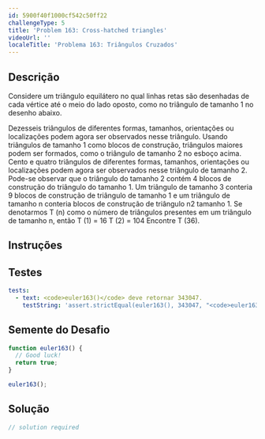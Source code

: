 ```yaml
---
id: 5900f40f1000cf542c50ff22
challengeType: 5
title: 'Problem 163: Cross-hatched triangles'
videoUrl: ''
localeTitle: 'Problema 163: Triângulos Cruzados'
---
```


## Descrição
<section id="description"> Considere um triângulo equilátero no qual linhas retas são desenhadas de cada vértice até o meio do lado oposto, como no triângulo de tamanho 1 no desenho abaixo. <p> Dezesseis triângulos de diferentes formas, tamanhos, orientações ou localizações podem agora ser observados nesse triângulo. Usando triângulos de tamanho 1 como blocos de construção, triângulos maiores podem ser formados, como o triângulo de tamanho 2 no esboço acima. Cento e quatro triângulos de diferentes formas, tamanhos, orientações ou localizações podem agora ser observados nesse triângulo de tamanho 2. Pode-se observar que o triângulo do tamanho 2 contém 4 blocos de construção do triângulo do tamanho 1. Um triângulo de tamanho 3 conteria 9 blocos de construção de triângulo de tamanho 1 e um triângulo de tamanho n conteria blocos de construção de triângulo n2 tamanho 1. Se denotarmos T (n) como o número de triângulos presentes em um triângulo de tamanho n, então T (1) = 16 T (2) = 104 Encontre T (36). </p></section>

## Instruções
<section id="instructions">
</section>

## Testes
<section id='tests'>

```yml
tests:
  - text: <code>euler163()</code> deve retornar 343047.
    testString: 'assert.strictEqual(euler163(), 343047, "<code>euler163()</code> should return 343047.");'

```

</section>

## Semente do Desafio
<section id='challengeSeed'>

<div id='js-seed'>

```js
function euler163() {
  // Good luck!
  return true;
}

euler163();

```

</div>



</section>

## Solução
<section id='solution'>

```js
// solution required
```
</section>
